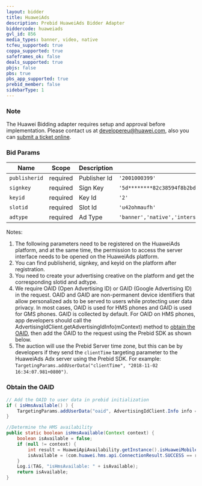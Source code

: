 ```yaml
---
layout: bidder
title: HuaweiAds
description: Prebid HuaweiAds Bidder Adapter
biddercode: huaweiads
gvl_id: 856
media_types: banner, video, native
tcfeu_supported: true
coppa_supported: true
safeframes_ok: false
deals_supported: true
pbjs: false
pbs: true
pbs_app_supported: true
prebid_member: false
sidebarType: 1
---
```


### Note

The Huawei Bidding adapter requires setup and approval before implementation. Please contact us at [developereu@huawei.com](mailto:developereu@huawei.com), also you can [submit a ticket online](https://developer.huawei.com/consumer/en/support/feedback/#/).

### Bid Params


| Name          | Scope    | Description  | Example   | Type     |
|---------------|----------|--------------|-----------|----------|
| `publisherid` | required | Publisher Id | `'2001000399'` | `string` |
| `signkey` | required | Sign Key | `'5d********82c38594f8b2bdfd9f********a398dca734932898e3********8d'` | `string` |
| `keyid` | required | Key Id | `'2'` | `string` |
| `slotid` | required | Slot Id | `'u42ohmaufh'` | `string` |
| `adtype` | required | Ad Type | `'banner','native','interstitial','rewarded'` | `string` |

Notes:

1. The following parameters need to be registered on the HuaweiAds platform, and at the same time, the permission to access the server interface needs to be opened on the HuaweiAds platform.
2. You can find publisherid, signkey, and keyid on the platform after registration.
3. You need to create your advertising creative on the platform and get the corresponding slotid and adtype.
4. We require OAID (Open Advertising ID) or GAID (Google Advertising ID) in the request. OAID and GAID are non-permanent device identifiers that allow personalized ads to be served to users while protecting user data privacy. In most cases, OAID is used for HMS phones and GAID is used for GMS phones. GAID is collected by default. For OAID on HMS phones, app developers should call the AdvertisingIdClient.getAdvertisingIdInfo(mContext) method to [obtain the OAID](https://developer.huawei.com/consumer/en/doc/development/HMSCore-Guides/identifier-service-obtaining-oaid-sdk-0000001050064988), then add the OAID to the request using the Prebid SDK as shown below.
5. The auction will use the Prebid Server time zone, but this can be by developers if they send the `clientTime` targeting parameter to the HuaweiAds Adx server using the Prebid SDK. For example: `TargetingParams.addUserData("clientTime", "2018-11-02 16:34:07.981+0800")`.

### Obtain the OAID

```java
// Add the OAID to user data in prebid initialization
if ( isHmsAvailable() ) {
    TargetingParams.addUserData("oaid", AdvertisingIdClient.Info info = AdvertisingIdClient.getAdvertisingIdInfo(getApplicationContext()).getId());
}

//Determine the HMS availability
public static boolean isHmsAvailable(Context context) {
    boolean isAvailable = false;
    if (null != context) {
        int result = HuaweiApiAvailability.getInstance().isHuaweiMobileServicesAvailable(context);
        isAvailable = (com.huawei.hms.api.ConnectionResult.SUCCESS == result);
    }
    Log.i(TAG, "isHmsAvailable: " + isAvailable);
    return isAvailable;
}
```
